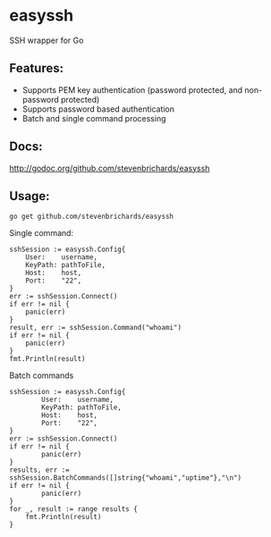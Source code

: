 # easyssh
SSH wrapper for Go

## Features:  
* Supports PEM key authentication (password protected, and non-password protected)
* Supports password based authentication
* Batch and single command processing

## Docs:
http://godoc.org/github.com/stevenbrichards/easyssh

## Usage:  

`go get github.com/stevenbrichards/easyssh`

Single command:

```
sshSession := easyssh.Config{
	User:    username,
	KeyPath: pathToFile,
	Host:    host,
	Port:    "22",
}
err := sshSession.Connect()
if err != nil {
	panic(err)
}
result, err := sshSession.Command("whoami")
if err != nil {
	panic(err)
}
fmt.Println(result)
```

Batch commands

```
sshSession := easyssh.Config{
        User:    username,
        KeyPath: pathToFile,
        Host:    host,
        Port:    "22",
}
err := sshSession.Connect()
if err != nil {
        panic(err)
}
results, err := sshSession.BatchCommands([]string{"whoami","uptime"},"\n")
if err != nil {
        panic(err)
}
for _, result := range results {
	fmt.Println(result)
}
```


